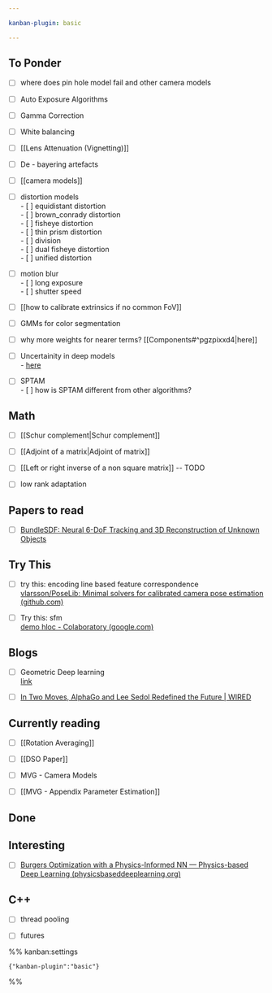 ```yaml
---

kanban-plugin: basic

---
```


## To Ponder

- [ ] where does pin hole model fail and other camera models
- [ ] Auto Exposure Algorithms
- [ ] Gamma Correction
- [ ] White balancing
- [ ] [[Lens Attenuation (Vignetting)]]
- [ ] De - bayering artefacts
- [ ] [[camera models]]
- [ ] distortion models<br>- [ ] equidistant distortion<br>- [ ] brown_conrady distortion<br>- [ ] fisheye distortion<br>- [ ] thin prism distortion<br>- [ ] division <br>- [ ] dual fisheye distortion<br>- [ ] unified distortion
- [ ] motion blur<br>- [ ] long exposure <br>- [ ] shutter speed
- [ ] [[how to calibrate extrinsics if no common FoV]]
- [ ] GMMs for color segmentation
- [ ] why more weights for nearer terms? [[Components#^pgzpixxd4|here]]
- [ ] Uncertainity in deep models <br>- [here](https://docs.aws.amazon.com/prescriptive-guidance/latest/ml-quantifying-uncertainty/temp-scaling.html)
- [ ] SPTAM<br>- [ ] how is SPTAM different from other algorithms?


## Math

- [ ] [[Schur complement|Schur complement]]
- [ ] [[Adjoint of a matrix|Adjoint of matrix]]
- [ ] [[Left or right inverse of a non square matrix]] -- TODO
- [ ] low rank adaptation


## Papers to read

- [ ] [BundleSDF: Neural 6-DoF Tracking and 3D Reconstruction of Unknown Objects](https://bundlesdf.github.io/)


## Try This

- [ ] try this: encoding line based feature correspondence<br>[vlarsson/PoseLib: Minimal solvers for calibrated camera pose estimation (github.com)](https://github.com/vlarsson/PoseLib)
- [ ] Try this: sfm<br>[demo hloc - Colaboratory (google.com)](https://colab.research.google.com/drive/1MrVs9b8aQYODtOGkoaGNF9Nji3sbCNMQ#scrollTo=71ab5306)


## Blogs

- [ ] Geometric Deep learning<br>[link](https://www.dropbox.com/s/x2c12674uwdxft0/Alexa%20Discord%202023.pdf?dl=0)
- [ ] [In Two Moves, AlphaGo and Lee Sedol Redefined the Future | WIRED](https://www.wired.com/2016/03/two-moves-alphago-lee-sedol-redefined-future/)


## Currently reading

- [ ] [[Rotation Averaging]]
- [ ] [[DSO Paper]]
- [ ] MVG - Camera Models
- [ ] [[MVG - Appendix Parameter Estimation]]


## Done



## Interesting

- [ ] [Burgers Optimization with a Physics-Informed NN — Physics-based Deep Learning (physicsbaseddeeplearning.org)](https://physicsbaseddeeplearning.org/physicalloss-code.html)


## C++

- [ ] thread pooling
- [ ] futures




%% kanban:settings
```
{"kanban-plugin":"basic"}
```
%%